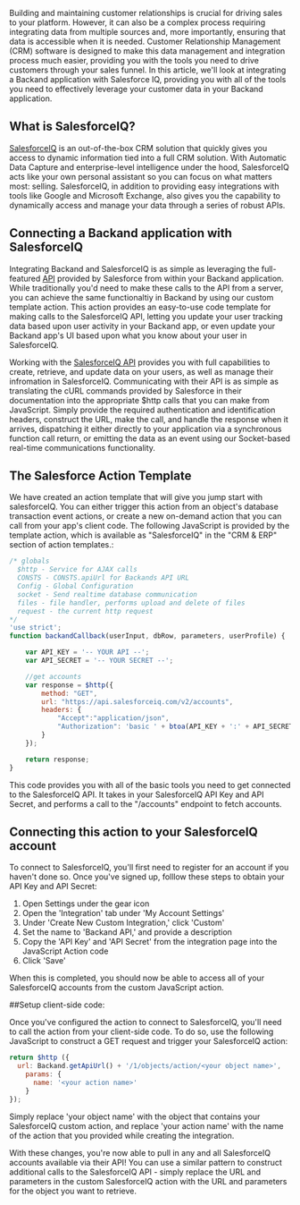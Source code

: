 Building and maintaining customer relationships is crucial for driving sales to your platform. However, it can also be a complex process requiring integrating data from multiple sources and, more importantly, ensuring that data is accessible when it is needed. Customer Relationship Management (CRM) software is designed to make this data management and integration process much easier, providing you with the tools you need to drive customers through your sales funnel. In this article, we'll look at integrating a Backand application with Salesforce IQ, providing you with all of the tools you need to effectively leverage your customer data in your Backand application.

## What is SalesforceIQ?
[SalesforceIQ](https://www.salesforceiq.com/) is an out-of-the-box CRM solution that quickly gives you access to dynamic information tied into a full CRM solution. With Automatic Data Capture and enterprise-level intelligence under the hood, SalesforceIQ acts like your own personal assistant so you can focus on what matters most: selling. SalesforceIQ, in addition to providing easy integrations with tools like Google and Microsoft Exchange, also gives you the capability to dynamically access and manage your data through a series of robust APIs.

## Connecting a Backand application with SalesforceIQ
Integrating Backand and SalesforceIQ is as simple as leveraging the full-featured [API](https://api.salesforceiq.com/) provided by Salesforce from within your Backand application. While traditionally you'd need to make these calls to the API from a server, you can achieve the same functionaltiy in Backand by using our custom template action. This action provides an easy-to-use code template for making calls to the SalesforceIQ API, letting you update your user tracking data based upon user activity in your Backand app, or even update your Backand app's UI based upon what you know about your user in SalesforceIQ.

Working with the [SalesforceIQ API](https://api.salesforceiq.com/) provides you with full capabilities to create, retrieve, and update data on your users, as well as manage their infromation in SalesforceIQ. Communicating with their API is as simple as translating the cURL commands provided by Salesforce in their documentation into the appropriate $http calls that you can make from JavaScript. Simply provide the required authentication and identification headers, construct the URL, make the call, and handle the response when it arrives, dispatching it either directly to your application via a synchronous function call return, or emitting the data as an event using our Socket-based real-time communications functionality.

## The Salesforce Action Template
We have created an action template that will give you jump start with salesforceIQ. You can either trigger this action from an object's database transaction event actions, or create a new on-demand action that you can call from your app's client code. The following JavaScript is provided by the template action, which is available as "SalesforceIQ" in the "CRM & ERP" section of action templates.:

```javascript
/* globals
  $http - Service for AJAX calls
  CONSTS - CONSTS.apiUrl for Backands API URL
  Config - Global Configuration
  socket - Send realtime database communication
  files - file handler, performs upload and delete of files
  request - the current http request
*/
'use strict';
function backandCallback(userInput, dbRow, parameters, userProfile) {

    var API_KEY = '-- YOUR API --';
    var API_SECRET = '-- YOUR SECRET --';

    //get accounts
    var response = $http({
        method: "GET",
        url: "https://api.salesforceiq.com/v2/accounts",
        headers: {
            "Accept":"application/json",
            "Authorization": 'basic ' + btoa(API_KEY + ':' + API_SECRET)
        }
    });

    return response;
}
```


This code provides you with all of the basic tools you need to get connected to the SalesforceIQ API. It takes in your SalesforceIQ API Key and API Secret, and performs a call to the "/accounts" endpoint to fetch accounts.

## Connecting this action to your SalesforceIQ account
To connect to SalesforceIQ, you'll first need to register for an account if you haven't done so. Once you've signed up, folllow these steps to obtain your API Key and API Secret:

1. Open Settings under the gear icon
2. Open the 'Integration' tab under 'My Account Settings'
3. Under 'Create New Custom Integration,' click 'Custom'
4. Set the name to 'Backand API,' and provide a description
5. Copy the 'API Key' and 'API Secret' from the integration page into the JavaScript Action code
6. Click 'Save'

When this is completed, you should now be able to access all of your SalesforceIQ accounts from the custom JavaScript action.


##Setup client-side code:

Once you've configured the action to connect to SalesforceIQ, you'll need to call the action from your client-side code. To do so, use the following JavaScript to construct a GET request and trigger your SalesforceIQ action:

```javascript
return $http ({
  url: Backand.getApiUrl() + '/1/objects/action/<your object name>',
    params: {
      name: '<your action name>'
    }
});

```
Simply replace 'your object name' with the object that contains your SalesforceIQ custom action, and replace 'your action name' with the name of the action that you provided while creating the integration.

With these changes, you're now able to pull in any and all SalesforceIQ accounts available via their API! You can use a similar pattern to construct additional calls to the SalesforceIQ API - simply replace the URL and parameters in the custom SalesforceIQ action with the URL and parameters for the object you want to retrieve.
